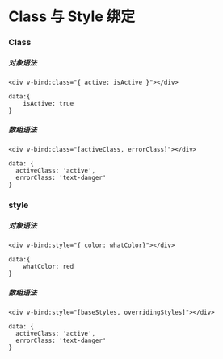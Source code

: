 # Class 与 Style 绑定

### Class

##### 对象语法

```
<div v-bind:class="{ active: isActive }"></div>

data:{
    isActive: true
}
```

##### 数组语法

```
<div v-bind:class="[activeClass, errorClass]"></div>

data: {
  activeClass: 'active',
  errorClass: 'text-danger'
}
```


### style 

##### 对象语法

```
<div v-bind:style="{ color: whatColor}"></div>

data:{
    whatColor: red
}
```


##### 数组语法

```
<div v-bind:style="[baseStyles, overridingStyles]"></div>

data: {
  activeClass: 'active',
  errorClass: 'text-danger'
}

```


